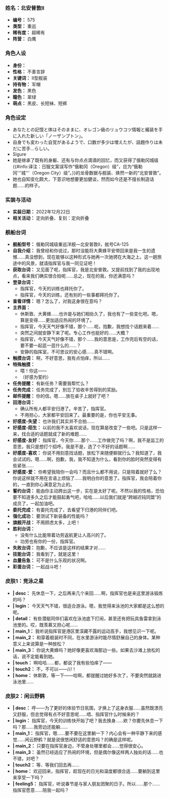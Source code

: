 ### 姓名：北安普敦II
* **编号：** 575
* **类型：** 重巡
* **稀有度：** 超稀有
* **阵营：** 白鹰


### 角色人设
* **身份：** 
* **性格：** 不善言辞
* **关键词：** II型舰装
* **持有物：** 军帽
* **发色：** 黑色
* **瞳色：** 翠绿
* **萌点：** 黑皮、长短袜、短裤


### 角色设定
* あなたとの記憶と体はそのままに、オレゴン級のリュウコツ情報と艤装を手に入れた新しい「ノーザンプトン」。
* 自身でも変わった自覚があるようで、口数が多少は増えたが、話題作りは未だに苦手…らしい。
* Sigure
* 她是继承了既有的身躯、还有与你点点滴滴的回忆，而又获得了俄勒冈城级{{#info:译注：日服文案误写作“俄勒冈（Oregon）级”，应为“俄勒冈'''城'''（Oregon City）级”。}}的龙骨数据与舰装、焕然一新的“北安普敦”。
* 她也自知变化颇大，下意识地想要更加健谈，然而如今还是不擅长制造话题……的样子。


### 实装与活动
* **实装日期：** 2022年12月22日
* **相关活动：** 定向折叠、复刻：定向折叠


### 舰船台词
* **舰船型号：** 俄勒冈城级重巡洋舰—北安普敦II，舷号CA-125
* **自我介绍：** 我曾经和你说过，那时没能将大黄蜂平安带回来是我一生的遗憾……真没想到，现在能够以这种形式与她再一次驰骋在大海之上。这一趟旅途中的风景，就请指挥官与我一同见证吧！
* **获取台词：** 又见面了呢，指挥官，我是北安普敦。又提前找到了我的出现地点，看来我们确实很合拍呢……总之，现在的我，你还满意吗？
* **登录台词：**
  * 指挥官，今天的训练也拜托你了。
  * 指挥官，今天的训练，还有别的一些事都拜托你了。
* **查看详情：** 嗯？怎么了，对我这身很在意吗？
* **主界面：**
  * 休斯敦、大黄蜂……也许是与她们相处久了，我也有了一些变化吧。嗯，算是变得……更加适应热闹的环境了。
  * 指挥官，今天天气好像不错，那个……呃，抱歉，我想找个话题来着……
  * 突然之间就安静下来了呢。专心工作也挺好的……大概？
  * 指挥官，今天天气好像不错，那个……我的意思是，工作完后有空的话，要不要一起逛一逛什么的……？
  * 安静的指挥室，不可思议的安心感……真不错啊。
* **触摸台词：** 啊，不好意思，我有点怕痒，所以……
* **特殊触摸：**
  * 喂！你这——
  * （好感为誓约）
* **任务提醒：** 有新任务？需要我帮忙么？
* **任务完成：** 任务完成了，别忘了验收辛苦得到的奖励。
* **邮件提醒：** 你的信。嗯……放在桌子上就好了吧？
* **回港台词：**
  * 确认所有人都平安归港了。辛苦了，指挥官。
  * 不用担心，大家都平安回来了。最重要的是，你也平安无事。
* **好感度-失望：** 也许我们其实并不合拍……
* **好感度-陌生：** 以前的我不太喜欢说话，现在算是改变了一些吧。只是这样一来，找合适的话题就成了新的难题……
* **好感度-友好：** 指挥官，今天你……那个……工作做完了吗？啊，我不是监工的意思，我只是想打个招呼。我是不是，选了个不好的话题啊……
* **好感度-喜欢：** 你说不用刻意找话题，放松下来随便聊就行么？我知道了，我会试试的。嗯……啊，抱歉，我，我不知道为什么，看到你的脸时突然变得有些紧张……
* **好感度-爱：** 你希望我陪你一会吗？而且什么都不用说，只是陪着就好了么？你说这样就不用在言语上烦恼了……我明白你的意思了。指挥官，我会陪着你的，一直到你心满意足为止的。
* **誓约台词：** 能由你主动跨出这一步，实在是太好了呢。不然以我的性格，恐怕要不知道多久之后才能鼓起勇气吧，哈哈……以后我们就是“跨越迟钝同盟”的成员了，一起加油吧。
* **委托完成：** 有委托完成了，去看望下归港的同伴们吧。
* **强化成功：** 要测试下新装备的性能吗？
* **旗舰开战：** 不用顾虑太多，上吧！
* **胜利台词：**
  * 没有什么比能带着功劳返航更让人高兴的了。
  * 功劳也有你的一份，指挥官。
* **失败台词：** 抱歉，不应该是这样的结果才对……
* **技能台词：** 我看到了，就是这里！
* **血量告急：** 可不是什么乐观的状况啊。
* **彩蛋台词：** 一起战斗吧！


### 皮肤1：竞泳之星
* **| desc：** 先休息一下，之后再来几个来回……啊，指挥官也是来这里游泳锻炼的吗？
* **| login：** 今天天气不错，很适合游泳。嗯，我觉得来泳池的大家都是这么想的呢。
* **| detail：** 有些潜艇同伴们喜欢在泳池底下打闹，甚至还有把玩具鱼雷拿到泳池里的。哎，既羡慕又担心呢……
* **| main_1：** 我听说指挥官是港区里深藏不露的运动高手，我想见识一下呢。
* **| main_2：** 和穿着舰装时不同，在水里游泳时能尽情舒展自己的身体。某种意义上来说算是一种放松？
* **| main_3：** 你说大黄蜂吗？她好像更喜欢海那边一些。如果去沙滩上放松的话，说不定能看到她。
* **| touch：** 啊哈哈……都，都说了我有些怕痒了——
* **| touch2：** 不，不可以——///！
* **| home：** 休斯敦，等一下——哈啊，都提醒过她好多次了，不要突然就跳进泳池里……


### 皮肤2：闲云野鹤
* **| desc：** 呼——为了更好的体验节日氛围，才换上了这身衣服……虽然既漂亮又舒服，但总觉得有点不好意思呢……唔、指挥官什么时候来的？
* **| login：** 指挥官，今天的训练快开始了吧？我去换身……欸？你要先休息一下吗？那……我旁边还能躺……
* **| main_1：** 指挥官，嗯……要不要在这里躺一下？内心会有一种平静下来的感觉……闲云野鹤？就是说很悠闲舒适的意思吗？的确是这样呢。
* **| main_2：** 只要在指挥官身边，不管身处哪里都会……觉得很安心。
* **| main_3：** 虽然已经适应了热闹的环境，但是偶尔像这样两人独处的话……也不错，对吧？
* **| touch2：** 等、等我们回去再……
* **| home：** 欢迎回来，指挥官，趁现在的日光和温度都很合适……要躺到这里来享受一下吗？
* **| feeling5：** 指挥官，听说春节是与家人朋友团聚的日子。所以……那个……指挥官愿意……陪我一起吗？
